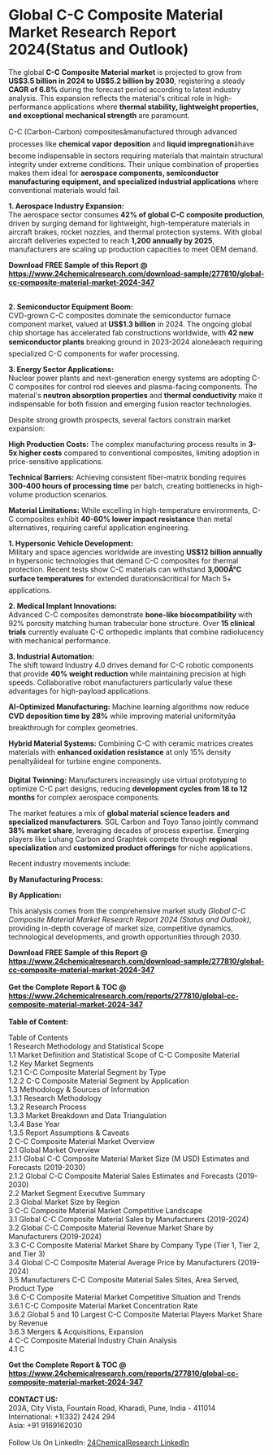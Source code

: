 <h1>Global C-C Composite Material Market Research Report 2024(Status and Outlook)</h1><p>The global <strong>C-C Composite Material market</strong> is projected to grow from <strong>US$3.5 billion in 2024 to US$5.2 billion by 2030</strong>, registering a steady <strong>CAGR of 6.8%</strong> during the forecast period according to latest industry analysis. This expansion reflects the material's critical role in high-performance applications where <strong>thermal stability, lightweight properties, and exceptional mechanical strength</strong> are paramount.</p><p>C-C (Carbon-Carbon) compositesâmanufactured through advanced processes like <strong>chemical vapor deposition</strong> and <strong>liquid impregnation</strong>âhave become indispensable in sectors requiring materials that maintain structural integrity under extreme conditions. Their unique combination of properties makes them ideal for <strong>aerospace components, semiconductor manufacturing equipment, and specialized industrial applications</strong> where conventional materials would fail.</p><p><strong>1. Aerospace Industry Expansion:</strong><br>
The aerospace sector consumes <strong>42% of global C-C composite production</strong>, driven by surging demand for lightweight, high-temperature materials in aircraft brakes, rocket nozzles, and thermal protection systems. With global aircraft deliveries expected to reach <strong>1,200 annually by 2025</strong>, manufacturers are scaling up production capacities to meet OEM demand.</p><div><b>Download FREE Sample of this Report @ 
            <a href="https://www.24chemicalresearch.com/download-sample/277810/global-cc-composite-material-market-2024-347">
            https://www.24chemicalresearch.com/download-sample/277810/global-cc-composite-material-market-2024-347</a></b></div><br><p><strong>2. Semiconductor Equipment Boom:</strong><br>
CVD-grown C-C composites dominate the semiconductor furnace component market, valued at <strong>US$1.3 billion</strong> in 2024. The ongoing global chip shortage has accelerated fab constructions worldwide, with <strong>42 new semiconductor plants</strong> breaking ground in 2023-2024 aloneâeach requiring specialized C-C components for wafer processing.</p><p><strong>3. Energy Sector Applications:</strong><br>
Nuclear power plants and next-generation energy systems are adopting C-C composites for control rod sleeves and plasma-facing components. The material's <strong>neutron absorption properties</strong> and <strong>thermal conductivity</strong> make it indispensable for both fission and emerging fusion reactor technologies.</p><p>Despite strong growth prospects, several factors constrain market expansion:</p><p><strong>High Production Costs:</strong> The complex manufacturing process results in <strong>3-5x higher costs</strong> compared to conventional composites, limiting adoption in price-sensitive applications.</p><p><strong>Technical Barriers:</strong> Achieving consistent fiber-matrix bonding requires <strong>300-400 hours of processing time</strong> per batch, creating bottlenecks in high-volume production scenarios.</p><p><strong>Material Limitations:</strong> While excelling in high-temperature environments, C-C composites exhibit <strong>40-60% lower impact resistance</strong> than metal alternatives, requiring careful application engineering.</p><p><strong>1. Hypersonic Vehicle Development:</strong><br>
Military and space agencies worldwide are investing <strong>US$12 billion annually</strong> in hypersonic technologies that demand C-C composites for thermal protection. Recent tests show C-C materials can withstand <strong>3,000Â°C surface temperatures</strong> for extended durationsâcritical for Mach 5+ applications.</p><p><strong>2. Medical Implant Innovations:</strong><br>
Advanced C-C composites demonstrate <strong>bone-like biocompatibility</strong> with 92% porosity matching human trabecular bone structure. Over <strong>15 clinical trials</strong> currently evaluate C-C orthopedic implants that combine radiolucency with mechanical performance.</p><p><strong>3. Industrial Automation:</strong><br>
The shift toward Industry 4.0 drives demand for C-C robotic components that provide <strong>40% weight reduction</strong> while maintaining precision at high speeds. Collaborative robot manufacturers particularly value these advantages for high-payload applications.</p><p><strong>AI-Optimized Manufacturing:</strong> Machine learning algorithms now reduce <strong>CVD deposition time by 28%</strong> while improving material uniformityâa breakthrough for complex geometries.</p><p><strong>Hybrid Material Systems:</strong> Combining C-C with ceramic matrices creates materials with <strong>enhanced oxidation resistance</strong> at only 15% density penaltyâideal for turbine engine components.</p><p><strong>Digital Twinning:</strong> Manufacturers increasingly use virtual prototyping to optimize C-C part designs, reducing <strong>development cycles from 18 to 12 months</strong> for complex aerospace components.</p><p>The market features a mix of <strong>global material science leaders and specialized manufacturers</strong>. SGL Carbon and Toyo Tanso jointly command <strong>38% market share</strong>, leveraging decades of process expertise. Emerging players like Luhang Carbon and Graphtek compete through <strong>regional specialization</strong> and <strong>customized product offerings</strong> for niche applications.</p><p>Recent industry movements include:</p><p><strong>By Manufacturing Process:</strong></p><p><strong>By Application:</strong></p><p>This analysis comes from the comprehensive market study <em>Global C-C Composite Material Market Research Report 2024 (Status and Outlook)</em>, providing in-depth coverage of market size, competitive dynamics, technological developments, and growth opportunities through 2030.</p><div><b>Download FREE Sample of this Report @ 
            <a href="https://www.24chemicalresearch.com/download-sample/277810/global-cc-composite-material-market-2024-347">
            https://www.24chemicalresearch.com/download-sample/277810/global-cc-composite-material-market-2024-347</a></b></div><br><div><b>Get the Complete Report & TOC @ 
            <a href="https://www.24chemicalresearch.com/reports/277810/global-cc-composite-material-market-2024-347">
            https://www.24chemicalresearch.com/reports/277810/global-cc-composite-material-market-2024-347</a></b></div><br>
            <b>Table of Content:</b><p>Table of Contents<br />
1 Research Methodology and Statistical Scope<br />
1.1 Market Definition and Statistical Scope of C-C Composite Material<br />
1.2 Key Market Segments<br />
1.2.1 C-C Composite Material Segment by Type<br />
1.2.2 C-C Composite Material Segment by Application<br />
1.3 Methodology & Sources of Information<br />
1.3.1 Research Methodology<br />
1.3.2 Research Process<br />
1.3.3 Market Breakdown and Data Triangulation<br />
1.3.4 Base Year<br />
1.3.5 Report Assumptions & Caveats<br />
2 C-C Composite Material Market Overview<br />
2.1 Global Market Overview<br />
2.1.1 Global C-C Composite Material Market Size (M USD) Estimates and Forecasts (2019-2030)<br />
2.1.2 Global C-C Composite Material Sales Estimates and Forecasts (2019-2030)<br />
2.2 Market Segment Executive Summary<br />
2.3 Global Market Size by Region<br />
3 C-C Composite Material Market Competitive Landscape<br />
3.1 Global C-C Composite Material Sales by Manufacturers (2019-2024)<br />
3.2 Global C-C Composite Material Revenue Market Share by Manufacturers (2019-2024)<br />
3.3 C-C Composite Material Market Share by Company Type (Tier 1, Tier 2, and Tier 3)<br />
3.4 Global C-C Composite Material Average Price by Manufacturers (2019-2024)<br />
3.5 Manufacturers C-C Composite Material Sales Sites, Area Served, Product Type<br />
3.6 C-C Composite Material Market Competitive Situation and Trends<br />
3.6.1 C-C Composite Material Market Concentration Rate<br />
3.6.2 Global 5 and 10 Largest C-C Composite Material Players Market Share by Revenue<br />
3.6.3 Mergers & Acquisitions, Expansion<br />
4 C-C Composite Material Industry Chain Analysis<br />
4.1 C</p><div><b>Get the Complete Report & TOC @ 
            <a href="https://www.24chemicalresearch.com/reports/277810/global-cc-composite-material-market-2024-347">
            https://www.24chemicalresearch.com/reports/277810/global-cc-composite-material-market-2024-347</a></b></div><br><b>CONTACT US:</b><br>
            203A, City Vista, Fountain Road, Kharadi, Pune, India - 411014<br>
            International: +1(332) 2424 294<br>
            Asia: +91 9169162030 <br><br>
            Follow Us On LinkedIn: <a href="https://www.linkedin.com/company/24chemicalresearch/">24ChemicalResearch LinkedIn</a>
